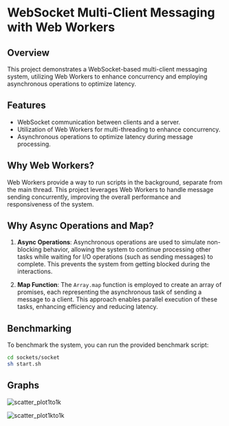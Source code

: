 # WebSocket Multi-Client Messaging with Web Workers

## Overview

This project demonstrates a WebSocket-based multi-client messaging system, utilizing Web Workers to enhance concurrency and employing asynchronous operations to optimize latency.

## Features

- WebSocket communication between clients and a server.
- Utilization of Web Workers for multi-threading to enhance concurrency.
- Asynchronous operations to optimize latency during message processing.

## Why Web Workers?

Web Workers provide a way to run scripts in the background, separate from the main thread. This project leverages Web Workers to handle message sending concurrently, improving the overall performance and responsiveness of the system.

## Why Async Operations and Map?

1. **Async Operations**: Asynchronous operations are used to simulate non-blocking behavior, allowing the system to continue processing other tasks while waiting for I/O operations (such as sending messages) to complete. This prevents the system from getting blocked during the interactions.

2. **Map Function**: The `Array.map` function is employed to create an array of promises, each representing the asynchronous task of sending a message to a client. This approach enables parallel execution of these tasks, enhancing efficiency and reducing latency.

## Benchmarking

To benchmark the system, you can run the provided benchmark script:

```bash
cd sockets/socket
sh start.sh
```
## Graphs
![scatter_plot1to1k](https://github.com/androozhang/thebeepboopers_pbc24/assets/82245268/7355677f-1c44-40cb-a023-e75cc33fdae4)

![scatter_plot1kto1k](https://github.com/androozhang/thebeepboopers_pbc24/assets/82245268/0e057f42-63bf-4525-b36c-478a8005ff6f)
